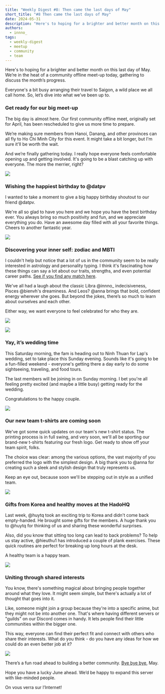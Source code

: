 ```yaml
---
title: "Weekly Digest #8: Then came the last days of May"
short_title: "#8 Then came the last days of May"
date: 2024-05-31
description: "Here's to hoping for a brighter and better month on this last day of May. We’re in the heat of a community offline meet-up today, gathering to discuss the month’s progress. Everyone's a bit busy arranging their travel to Saigon, a wild place we all call home. So, let’s dive into what we’ve been up to."
authors:
  - innno_
tags:
  - weekly-digest
  - meetup
  - community
  - team
---
```


Here's to hoping for a brighter and better month on this last day of May. We’re in the heat of a community offline meet-up today, gathering to discuss the month’s progress.

Everyone's a bit busy arranging their travel to Saigon, a wild place we all call home. So, let’s dive into what we’ve been up to.

### Get ready for our big meet-up
The big day is almost here. Our first community offline meet, originally set for April, has been rescheduled to give us more time to prepare.

We’re making sure members from Hanoi, Danang, and other provinces can all fly to Ho Chi Minh City for this event. It might take a bit longer, but I'm sure it'll be worth the wait.

And we’re finally gathering today. I really hope everyone feels comfortable opening up and getting involved. It's going to be a blast catching up with everyone. The more the merrier, right?

![](assets/8-then-came-the-last-days-of-may-meetup.webp)

### Wishing the happiest birthday to @datpv
I wanted to take a moment to give a big happy birthday shoutout to our friend @datpv.

We're all so glad to have you here and we hope you have the best birthday ever. You always bring so much positivity and fun, and we appreciate everything you do. Have an awesome day filled with all your favorite things. Cheers to another fantastic year.

![](assets/8-then-came-the-last-days-of-may-birthday.webp)

### Discovering your inner self: zodiac and MBTI
I couldn't help but notice that a lot of us in the community seem to be really interested in astrology and personality typing. I think it's fascinating how these things can say a lot about our traits, strengths, and even potential career paths. [See if you find any match here](https://www.notion.so/Applying-Myers-Briggs-Type-Indicator-in-HR-a22ce338e4d549b89ae8503252688957?pvs=21).

We've all had a laugh about the classic Libra @innno_ indecisiveness, Pisces @bienvh's dreaminess. And Leos? @anna brings that bold, confident energy wherever she goes. But beyond the jokes, there’s so much to learn about ourselves and each other.

Either way, we want everyone to feel celebrated for who they are.

![](assets/8-then-came-the-last-days-of-may-mbti.webp)

![](assets/8-then-came-the-last-days-of-may-zodiac.webp)

### Yay, it’s wedding time
This Saturday morning, the fam is heading out to Ninh Thuan for Lap's wedding, set to take place this Sunday evening. Sounds like it's going to be a fun-filled weekend - everyone's getting there a day early to do some sightseeing, traveling, and food tours.

The last members will be joining in on Sunday morning. I bet you're all feeling pretty excited (and maybe a little busy) getting ready for the wedding.

Congratulations to the happy couple.

![](assets/8-then-came-the-last-days-of-may-wedding.webp)

### Our new team t-shirts are coming soon
We've got some quick updates on our team's new t-shirt status. The printing process is in full swing, and very soon, we'll all be sporting our brand-new t-shirts featuring our fresh logo. Get ready to show off your team spirit, folks.

The choice was clear: among the various options, the vast majority of you preferred the logo with the simplest design. A big thank you to @anna for creating such a sleek and stylish design that truly represents us.

Keep an eye out, because soon we'll be stepping out in style as a unified team.

![](assets/8-then-came-the-last-days-of-may-tshirt.webp)

### Gifts from Korea and healthy moves at the HadoHQ
Last week, @huytq took an exciting trip to Korea and didn't come back empty-handed. He brought some gifts for the members. A huge thank you to @huytq for thinking of us and sharing these wonderful surprises.

Also, did you know that sitting too long can lead to back problems? To help us stay active, @hieuthu1 has introduced a couple of plank exercises. These quick routines are perfect for breaking up long hours at the desk.

A healthy team is a happy team.

![](assets/8-then-came-the-last-days-of-may-hado.webp)

### Uniting through shared interests
You know, there's something magical about bringing people together around what they love. It might seem simple, but there's actually a lot of thought that goes into it.

Like, someone might join a group because they're into a specific anime, but they might not be into another one. That's where having different servers or "guilds" on our Discord comes in handy. It lets people find their little communities within the bigger one.

This way, everyone can find their perfect fit and connect with others who share their interests. What do you think - do you have any ideas for how we could do an even better job at it?

![](assets/8-then-came-the-last-days-of-may-chatting.webp)

There’s a fun road ahead to building a better community. [Bye bye bye](https://www.youtube.com/watch?v=Eo-KmOd3i7s), May.

Hope you have a lucky June ahead. We’d be happy to expand this server with like-minded people.

On vous verra sur l’Internet!
